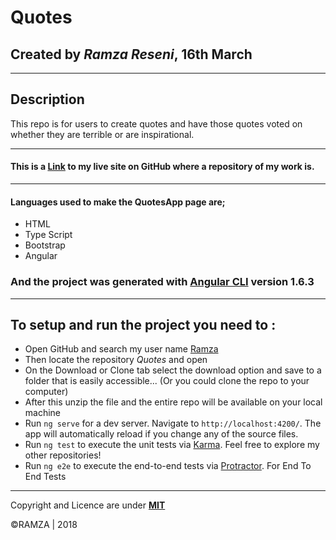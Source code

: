 # Quotes

## Created by *Ramza Reseni*, 16th March


---

## Description
This repo is for users to create quotes and have those quotes voted on whether they are terrible or are inspirational. 

---
#### This is a [Link](https://github.com/ramza007/Quotes) to my live site on GitHub where a repository of my work is.

---

#### Languages used to make the **QuotesApp** page are;
* HTML
* Type Script
* Bootstrap
* Angular

### And the project was generated with [Angular CLI](https://github.com/angular/angular-cli) version 1.6.3
---

## To setup and run the project you need to :

* Open GitHub and search my user name [Ramza](https://github.com/ramza007)
* Then locate the repository *Quotes* and open
* On the Download or Clone tab select the download option and save to a folder that is easily accessible... (Or you could clone the repo to your computer)
* After this unzip the file and the entire repo will be available on your local machine
* Run `ng serve` for a dev server. Navigate to `http://localhost:4200/`. The app will automatically reload if you change any of the source files.
* Run `ng test` to execute the unit tests via [Karma](https://karma-runner.github.io).
Feel free to explore my other repositories!
* Run `ng e2e` to execute the end-to-end tests via [Protractor](http://www.protractortest.org/). For End To End Tests

---
Copyright and Licence are under [**MIT**](https://github.com/ramza007/Quotes/blob/master/LICENSE)
 
 ©RAMZA | 2018 